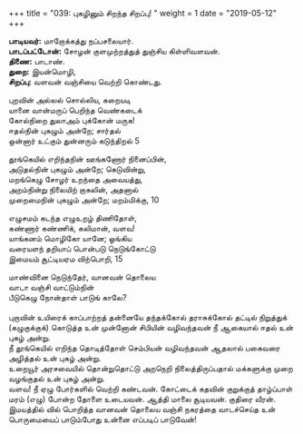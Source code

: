 ﻿+++
title = "039: புகழினும் சிறந்த சிறப்பு!  "
weight = 1
date = "2019-05-12"
+++

**பாடியவர்:** மாறோக்கத்து நப்பசலையார்.  
**பாடப்பட்டோன்:** சோழன் குளமுற்றத்துத் துஞ்சிய கிள்ளிவளவன்.  
**திணை:** பாடாண்.  
**துறை:** இயன்மொழி,  
**சிறப்பு:** வளவன் வஞ்சியை வெற்றி கொண்டது.  
  
புறவின் அல்லல் சொல்லிய, கறையடி  
யானை வான்மருப் பெறிந்த வெண்கடைக்  
கோல்நிறை துலாஅம் புக்கோன் மருக!  
ஈதல்நின் புகழும் அன்றே; சார்தல்  
ஒன்னார் உட்கும் துன்னரும் கடுந்திறல் 5  
  
தூங்கெயில் எறிந்தநின் ஊங்கணோர் நினைப்பின்,  
அடுதல்நின் புகழும் அன்றே; கெடுவின்று,  
மறங்கெழு சோழர் உறந்தை அவையத்து,  
அறம்நின்று நிலையிற் றாகலின், அதனால்  
முறைமைநின் புகழும் அன்றே; மறம்மிக்கு, 10  
  
எழுசமம் கடந்த எழுஉறழ் திணிதோள்,  
கண்ணார் கண்ணிக், கலிமான், வளவ!  
யாங்கனம் மொழிகோ யானே; ஓங்கிய  
வரையளந் தறியாப் பொன்படு நெடுங்கோட்டு  
இமையம் சூட்டியஏம விற்பொறி, 15  
  
மாண்வினை நெடுந்தேர், வானவன் தொலைய  
வாடா வஞ்சி வாட்டும்நின்  
பீடுகெழு நோன்தாள் பாடுங் காலே?  
   
புறாவின் உயிரைக் காப்பாற்றத் தன்னையே தந்தக்கோல் தராசுக்கோல் தட்டில் நிறுத்துக் (கழுகுக்குக்) கொடுத்த உன் முன்னோன் சிபியின் வழிவந்தவன் நீ ஆகையால் ஈதல் உன் புகழ் அன்று.  
நீ தூங்கெயில் எறிந்த தொடித்தோள் செம்பியன் வழிவந்தவன் ஆதலால் பகைவரை அழித்தல் உன் புகழ் அன்று.  
உறையூர் அரசவையில் தொன்றுதொட்டு அறநெறி நிலைத்திருப்பதால் மக்களுக்கு முறை வழங்குதல் உன் புகழ் அன்று.  
வளவ! நீ ஏழு போர்களில் வெற்றி கண்டவன். கோட்டைக் கதவின் குறுக்குத் தாழ்ப்பாள் மரம் (எழு) போன்ற தோளை உடையவன். ஆத்தி மாலை சூடியவன். குதிரை வீரன்.  
இமயத்தில் வில் பொறித்த வானவன் தொலைய வஞ்சி நகரத்தை வாடச்செய்த உன் பொருமையைப் பாடும்போது உன்னை எப்படிப் பாடுவேன்!  
